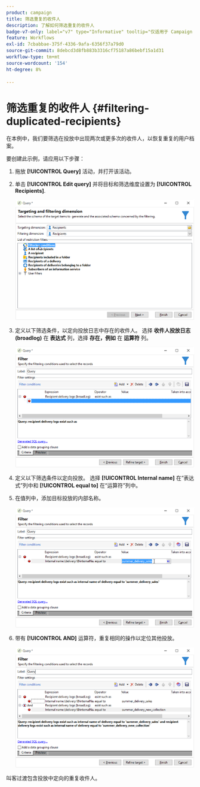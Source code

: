 ```yaml
---
product: campaign
title: 筛选重复的收件人
description: 了解如何筛选重复的收件人
badge-v7-only: label="v7" type="Informative" tooltip="仅适用于 Campaign Classic v7"
feature: Workflows
exl-id: 7cbabbae-375f-4336-9afa-6356f37a79d0
source-git-commit: 8debcd3d8fb883b3316cf75187a86bebf15a1d31
workflow-type: tm+mt
source-wordcount: '154'
ht-degree: 8%

---
```


# 筛选重复的收件人 {#filtering-duplicated-recipients}



在本例中，我们要筛选在投放中出现两次或更多次的收件人，以恢复重复的用户档案。

要创建此示例，请应用以下步骤：

1. 拖放 **[!UICONTROL Query]** 活动，并打开该活动。
1. 单击 **[!UICONTROL Edit query]** 并将目标和筛选维度设置为 **[!UICONTROL Recipients]**.

   ![](assets/query_recipients_1.png)

1. 定义以下筛选条件，以定向投放日志中存在的收件人。 选择 **收件人投放日志(broadlog)** 在 **表达式** 列，选择 **存在，例如** 在 **运算符** 列。

   ![](assets/query_recipients_2.png)

1. 定义以下筛选条件以定向投放。 选择 **[!UICONTROL Internal name]** 在“表达式”列中和 **[!UICONTROL equal to]** 在“运算符”列中。
1. 在值列中，添加目标投放的内部名称。

   ![](assets/query_recipients_3.png)

1. 带有 **[!UICONTROL AND]** 运算符，重复相同的操作以定位其他投放。

   ![](assets/query_recipients_4.png)

叫客过渡包含投放中定向的重复收件人。
